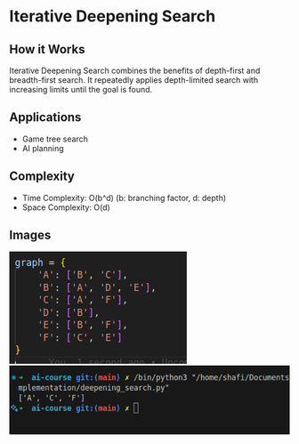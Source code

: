 # Iterative Deepening Search

## How it Works

Iterative Deepening Search combines the benefits of depth-first and breadth-first search. It repeatedly applies depth-limited search with increasing limits until the goal is found.

## Applications

- Game tree search
- AI planning

## Complexity

- Time Complexity: O(b^d) (b: branching factor, d: depth)
- Space Complexity: O(d)

## Images

![Input](assets/deepening_input.png)
![Output](assets/deepening_output.png)
